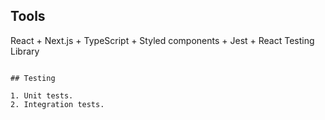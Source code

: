 ## Tools

React + Next.js + TypeScript + Styled components + Jest + React Testing Library
```

## Testing

1. Unit tests.
2. Integration tests.